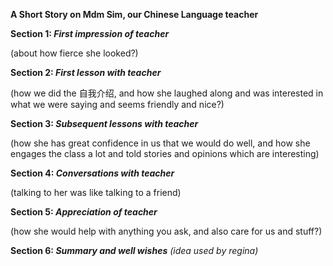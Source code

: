 **A Short Story on Mdm Sim, our Chinese Language teacher**

**Section 1: _First impression of teacher_**

(about how fierce she looked?)

**Section 2: _First lesson with teacher_**

(how we did the 自我介绍, and how she laughed along and was interested in what we were saying and seems friendly and nice?)

**Section 3: _Subsequent lessons with teacher_**

(how she has great confidence in us that we would do well, and how she engages the class a lot and told stories and opinions which are interesting)

**Section 4: _Conversations with teacher_**

(talking to her was like talking to a friend)

**Section 5: _Appreciation of teacher_**

(how she would help with anything you ask, and also care for us and stuff?)

**Section 6: _Summary and well wishes_**
_(idea used by regina)_
